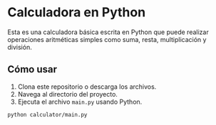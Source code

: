 # Calculadora en Python

Esta es una calculadora básica escrita en Python que puede realizar operaciones aritméticas simples como suma, resta, multiplicación y división.

## Cómo usar

1. Clona este repositorio o descarga los archivos.
2. Navega al directorio del proyecto.
3. Ejecuta el archivo `main.py` usando Python.

```sh
python calculator/main.py